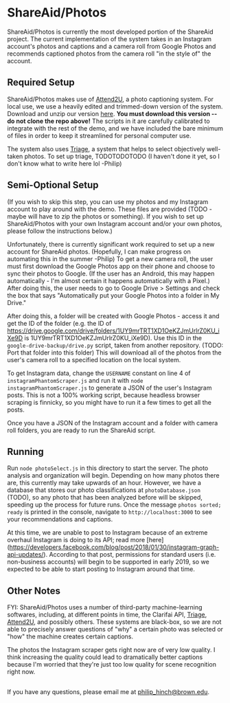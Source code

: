 # ShareAid/Photos

ShareAid/Photos is currently the most developed portion of the ShareAid project. The current implementation of the system takes in an Instagram account's photos and captions and a camera roll from Google Photos and recommends captioned photos from the camera roll "in the style of" the account. 

## Required Setup

ShareAid/Photos makes use of [Attend2U](https://github.com/cesc-park/attend2u), a photo captioning system. For local use, we use a heavily edited and trimmed-down version of the system. Download and unzip our version [here](TODOLINK). **You must download this version -- do not clone the repo above!** The scripts in it are carefully calibrated to integrate with the rest of the demo, and we have included the bare minimum of files in order to keep it streamlined for personal computer use.

The system also uses [Triage](http://phototriage.cs.princeton.edu/paper/Chang2016APT.pdf), a system that helps to select objectively well-taken photos. To set up triage, TODOTODOTODO (I haven't done it yet, so I don't know what to write here lol -Philip)

## Semi-Optional Setup

(If you wish to skip this step, you can use my photos and my Instagram account to play around with the demo. These files are provided (TODO - maybe will have to zip the photos or something). If you wish to set up ShareAid/Photos with your own Instagram account and/or your own photos, please follow the instructions below.)

Unfortunately, there is currently significant work required to set up a new account for ShareAid photos. (Hopefully, I can make progress on automating this in the summer -Philip) To get a new camera roll, the user must first download the Google Photos app on their phone and choose to sync their photos to Google. (If the user has an Android, this may happen automatically - I'm almost certain it happens automatically with a Pixel.) After doing this, the user needs to go to Google Drive > Settings and check the box that says "Automatically put your Google Photos into a folder in My Drive." 

After doing this, a folder will be created with Google Photos - access it and get the ID of the folder (e.g. the ID of https://drive.google.com/drive/folders/1UY9mrTRT1XD1OeKZJmUrlrZ0KU_iXe9D is 1UY9mrTRT1XD1OeKZJmUrlrZ0KU_iXe9D). Use this ID in the `google-drive-backup/drive.py` script, taken from another repository. (TODO: Port that folder into this folder) This will download all of the photos from the user's camera roll to a specified location on the local system. 

To get Instagram data, change the `USERNAME` constant on line 4 of `instagramPhantomScraper.js` and run it with `node instagramPhantomScraper.js` to generate a JSON of the user's Instagram posts. This is not a 100% working script, because headless browser scraping is finnicky, so you might have to run it a few times to get all the posts.

Once you have a JSON of the Instagram account and a folder with camera roll folders, you are ready to run the ShareAid script.

## Running

Run `node photoSelect.js` in this directory to start the server. The photo analysis and organization will begin. Depending on how many photos there are, this currently may take upwards of an hour. However, we have a database that stores our photo classifications at `photoDatabase.json` (TODO), so any photo that has been analyzed before will be skipped, speeding up the process for future runs. Once the message `photos sorted; ready` is printed in the console, navigate to `http://localhost:3000` to see your recommendations and captions.

At this time, we are unable to post to Instagram because of an extreme overhaul Instagram is doing to its API; read more [here] (https://developers.facebook.com/blog/post/2018/01/30/instagram-graph-api-updates/). According to that post, permissions for standard users (i.e. non-business accounts) will begin to be supported in early 2019, so we expected to be able to start posting to Instagram around that time. 

## Other Notes

FYI: ShareAid/Photos uses a number of third-party machine-learning softwares, including, at different points in time, the Clarifai API, [Triage](http://phototriage.cs.princeton.edu/paper/Chang2016APT.pdf), [Attend2U](https://github.com/cesc-park/attend2u), and possibly others. These systems are black-box, so we are not able to precisely answer questions of "why" a certain photo was selected or "how" the machine creates certain captions.

The photos the Instagram scraper gets right now are of very low quality. I think increasing the quality could lead to dramatically better captions because I'm worried that they're just too low quality for scene recognition right now.

##

If you have any questions, please email me at [philip_hinch@brown.edu](mailto:philip_hinch@brown.edu).
